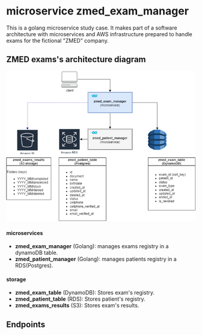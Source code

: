 # microservice zmed_exam_manager
This is a golang microservice study case. 
It makes part of a software architecture with microservices and AWS infrastructure prepared to handle exams for the fictional "ZMED" company.

## ZMED exams's architecture diagram
![](zmed_diagram.png)
#### microservices
 - **zmed_exam_manager** (Golang): manages exams registry in a dynamoDB table.
 - **zmed_patient_manager** (Golang): manages patients registry in a RDS(Postgres).

#### storage
- **zmed_exam_table** (DynamoDB): Stores exam's registry.
- **zmed_patient_table** (RDS): Stores patient's registry.
- **zmed_exams_results** (S3): Stores exam's results.


## Endpoints
